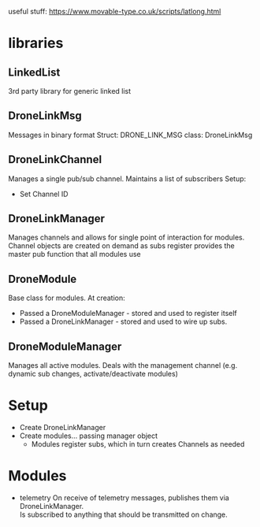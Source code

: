 
useful stuff: https://www.movable-type.co.uk/scripts/latlong.html


# libraries

## LinkedList
3rd party library for generic linked list


## DroneLinkMsg
Messages in binary format
Struct: DRONE_LINK_MSG
class: DroneLinkMsg

## DroneLinkChannel
Manages a single pub/sub channel.  Maintains a list of subscribers
Setup:
 - Set Channel ID

## DroneLinkManager
Manages channels and allows for single point of interaction for modules.
Channel objects are created on demand as subs register
provides the master pub function that all modules use


## DroneModule
Base class for modules.
At creation:
* Passed a DroneModuleManager - stored and used to register itself
* Passed a DroneLinkManager - stored and used to wire up subs.


## DroneModuleManager
Manages all active modules.  Deals with the management channel (e.g. dynamic sub changes, activate/deactivate modules)


# Setup

* Create DroneLinkManager
* Create modules... passing manager object
  * Modules register subs, which in turn creates Channels as needed


# Modules

* telemetry
On receive of telemetry messages, publishes them via DroneLinkManager.  
Is subscribed to anything that should be transmitted on change.  
